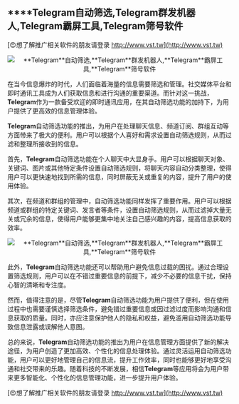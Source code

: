 ## ****Telegram**自动筛选,**Telegram**群发机器人,**Telegram**霸屏工具,**Telegram**筛号软件**

[😍想了解推广相关软件的朋友请登录 http://www.vst.tw](http://www.vst.tw)

 <center><img src="https://vst.tw/MP4/tuiguang/png/0.png" alt="**Telegram**自动筛选,**Telegram**群发机器人,**Telegram**霸屏工具,**Telegram**筛号软件"></center>

在当今信息爆炸的时代，人们面临着海量的信息需要筛选和管理。社交媒体平台和即时通讯工具成为人们获取信息和进行沟通的重要渠道。而针对这一挑战，**Telegram**作为一款备受欢迎的即时通讯应用，在其自动筛选功能的加持下，为用户提供了更高效的信息管理体验。

**Telegram**自动筛选功能的推出，为用户在处理聊天信息、频道订阅、群组互动等方面带来了极大的便利。用户可以根据个人喜好和需求设置自动筛选规则，从而过滤和整理所接收到的信息。

首先，**Telegram**自动筛选功能在个人聊天中大显身手。用户可以根据聊天对象、关键词、图片或其他特定条件设置自动筛选规则，将聊天内容自动分类整理，使得用户可以更快速地找到所需的信息，同时屏蔽无关或重复的内容，提升了用户的使用体验。

其次，在频道和群组的管理中，自动筛选功能同样发挥了重要作用。用户可以根据频道或群组的特定关键词、发言者等条件，设置自动筛选规则，从而过滤掉大量无关或冗余的信息，使得用户能够更集中地关注自己感兴趣的内容，提高信息获取的效率。

 <center><img src="https://vst.tw/MP4/tuiguang/png/2.png" alt="**Telegram**自动筛选,**Telegram**群发机器人,**Telegram**霸屏工具,**Telegram**筛号软件"></center>

此外，**Telegram**自动筛选功能还可以帮助用户避免信息过载的困扰。通过合理设置筛选规则，用户可以在不错过重要信息的前提下，减少不必要的信息干扰，保持心智的清晰和专注度。

然而，值得注意的是，尽管**Telegram**自动筛选功能为用户提供了便利，但在使用过程中也需要谨慎选择筛选条件，避免错过重要信息或因过滤过度而影响沟通和信息获取的质量。同时，亦应注意保护他人的隐私和权益，避免滥用自动筛选功能导致信息泄露或误解他人意图。

总的来说，**Telegram**自动筛选功能的推出为用户在信息管理方面提供了新的解决途径，为用户创造了更加高效、个性化的信息处理体验。通过灵活运用自动筛选功能，用户可以更好地管理自己的信息流，提升工作效率，同时也能够更好地享受沟通和社交带来的乐趣。随着科技的不断发展，相信**Telegram**等应用将会为用户带来更多智能化、个性化的信息管理功能，进一步提升用户体验。

[😍想了解推广相关软件的朋友请登录 http://www.vst.tw](http://www.vst.tw)



